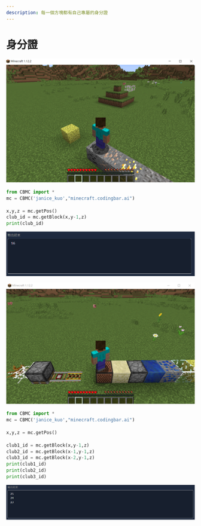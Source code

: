 ```yaml
---
description: 每一個方塊都有自己專屬的身分證
---
```


# 身分證

![](.gitbook/assets/image%20%2812%29.png)

```python
from CBMC import *
mc = CBMC('janice_kuo',"minecraft.codingbar.ai")

x,y,z = mc.getPos()
club_id = mc.getBlock(x,y-1,z)
print(club_id)
```

![](.gitbook/assets/image%20%282%29.png)

![](.gitbook/assets/image%20%286%29.png)

```python
from CBMC import *
mc = CBMC('janice_kuo',"minecraft.codingbar.ai")

x,y,z = mc.getPos()

club1_id = mc.getBlock(x,y-1,z)
club2_id = mc.getBlock(x-1,y-1,z)
club3_id = mc.getBlock(x-2,y-1,z)
print(club1_id)
print(club2_id)
print(club3_id)
```

![](.gitbook/assets/image%20%288%29.png)

